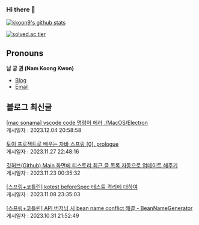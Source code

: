 
### Hi there 👋
[![kkoon9's github stats](https://github-readme-stats.vercel.app/api?username=kkoon9&theme=tokyonight)](https://github.com/anuraghazra/github-readme-stats)

[![solved.ac tier](http://mazassumnida.wtf/api/generate_badge?boj=rndrnjs2003)](https://solved.ac/rndrnjs2003)
## Pronouns
**남 궁 권 (Nam Koong Kwon)**
- [Blog](https://kkoon9.tistory.com)
- [Email](mailto:rndrnjs2003@naver.com)

## 블로그 최신글
<a href=https://kkoon9.tistory.com/543>[mac sonama] vscode code 명령어 에러 ./MacOS/Electron</a></br>게시일자 : 2023.12.04 20:58:58</br></br><a href=https://kkoon9.tistory.com/542>토이 프로젝트로 배우는 자바 스프링 [0]. prologue</a></br>게시일자 : 2023.11.27 22:48:16</br></br><a href=https://kkoon9.tistory.com/541>깃허브(Github) Main 화면에 티스토리 최근 글 목록 자동으로 업데이트 해주기</a></br>게시일자 : 2023.11.23 00:35:32</br></br><a href=https://kkoon9.tistory.com/540>[스프링+코틀린] kotest beforeSpec 테스트 격리에 대하여</a></br>게시일자 : 2023.11.08 23:35:03</br></br><a href=https://kkoon9.tistory.com/539>[스프링+코틀린] API 버저닝 시 bean name conflict 해결 - BeanNameGenerator</a></br>게시일자 : 2023.10.31 21:52:49</br></br>